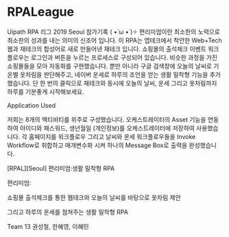 # RPALeague
Uipath RPA 리그 2019 Seoul 참가기록 ( •̀ ω •́ )✧
편리미엄이란 최소한의 노력으로 최소한의 성과를 내는 의미의 신조어 입니다.
이 RPA는 앱테크에서 착안한 Web+Tech 웹과 재테크의 합성어로 새로 만들어낸 재테크 입니다.
쇼핑몰의 출석체크 이벤트 워크플로우는 로그인과 버튼을 누르는 프로세스로 구성되어 있습니다.
비슷한 과정을 가진 쇼핑몰들을 모아 자동화를 구현했습니다. 뿐만 아니라
구글 검색창에 오늘의 날씨로 기온별 옷차림을 판단해주고, 네이버 운세로 하루의 조언을 얻는 생활 밀착형 기능을 추가했습니다.
단 한 번의 클릭으로 재테크와 동시에 오늘의 날씨, 운세 그리고 옷차림까지 하루를 기분좋게 시작해보세요. 

Application Used

저희는 8개의 액티비티를 위주로 구성했습니다.
오케스트레이터의 Asset 기능을 연동하여 아이디와 패스워드, 생년월일 (개인정보)를  오케스트레이터에 저장하여 사용했습니다.
각 홈페이지를 워크플로우 그리고 날씨와 운세 워크플로우들을 Invoke Workflow로 취합하고 매개변수화 시켜 하나의 Message Box로 
출력을 완성했습니다.  

[RPAL][Seoul] 편리미엄:생활 밀착형 RPA 


편리미엄:

쇼핑몰 출석체크를 통한 웹테크와 오늘의 날씨를 바탕으로 옷차림 제안 

그리고 하루의 운세를 점쳐주는 생활 밀착형 RPA

Team 13 권성철, 한혜영, 이혜민